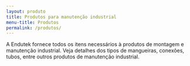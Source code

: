 ```yaml
---
layout: produto
title: Produtos para manutenção industrial
menu-title: Produtos
permalink: /produtos/
---
```


A Endutek fornece todos os itens necessários à produtos de montagem e manutenção industrial. Veja detalhes dos tipos de mangueiras, conexões, tubos, entre outros produtos de manutenção industrial.